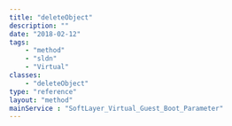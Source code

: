 ```yaml
---
title: "deleteObject"
description: ""
date: "2018-02-12"
tags:
    - "method"
    - "sldn"
    - "Virtual"
classes:
    - "deleteObject"
type: "reference"
layout: "method"
mainService : "SoftLayer_Virtual_Guest_Boot_Parameter"
---
```

